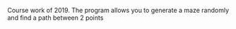 Course work of 2019. The program allows you to generate a maze randomly and find a path between 2 points